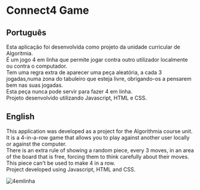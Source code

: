 # Connect4 Game

## Português

Esta aplicação foi desenvolvida como projeto da unidade curricular de Algoritmia.<br>
É um jogo 4 em linha que permite jogar contra outro utilizador localmente ou contra o computador.<br>
Tem uma regra extra de aparecer uma peça aleatória, a cada 3 jogadas,numa zona do tabuleiro que esteja livre, obrigando-os a pensarem bem nas suas jogadas.<br>
Esta peça nunca pode servir para fazer 4 em linha.<br>
Projeto desenvolvido utilizando Javascript, HTML e CSS.<br>

## English

This application was developed as a project for the Algorithmia course unit. <br>
It is a 4-in-a-row game that allows you to play against another user locally or against the computer. <br>
There is an extra rule of showing a random piece, every 3 moves, in an area of the board that is free, forcing them to think carefully about their moves. <br>
This piece can't be used to make 4 in a row. <br>
Project developed using Javascript, HTML and CSS. <br>

![4emlinha](https://user-images.githubusercontent.com/56965774/100261911-57f63680-2f43-11eb-8d90-bd00b33b388c.png)

